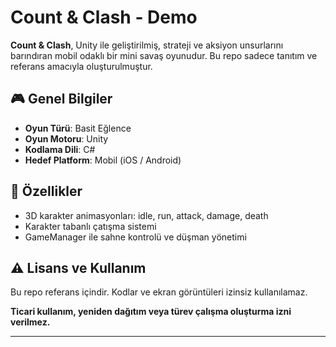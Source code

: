 # Count & Clash - Demo

**Count & Clash**, Unity ile geliştirilmiş, strateji ve aksiyon unsurlarını barındıran mobil odaklı bir mini savaş oyunudur. Bu repo sadece tanıtım ve referans amacıyla oluşturulmuştur.

## 🎮 Genel Bilgiler

- **Oyun Türü**: Basit Eğlence
- **Oyun Motoru**: Unity
- **Kodlama Dili**: C#
- **Hedef Platform**: Mobil (iOS / Android)

## 🧠 Özellikler

- 3D karakter animasyonları: idle, run, attack, damage, death
- Karakter tabanlı çatışma sistemi
- GameManager ile sahne kontrolü ve düşman yönetimi



## ⚠️ Lisans ve Kullanım

Bu repo referans içindir. Kodlar ve ekran görüntüleri izinsiz kullanılamaz.

**Ticari kullanım, yeniden dağıtım veya türev çalışma oluşturma izni verilmez.**

---
